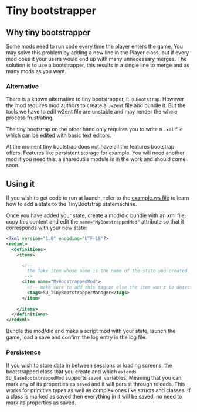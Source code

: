 # Tiny bootstrapper

## Why tiny bootstrapper
Some mods need to run code every time the player enters the game. You may solve
this problem by adding a new line in the Player class, but if every mod does it
your users would end up with many unnecessary merges. The solution is to use a
bootstrapper, this results in a single line to merge and as many mods as you want.

### Alternative
There is a known alternative to tiny bootstrapper, it is `Bootstrap`. However the
mod requires mod authors to create a `.w2ent` file and bundle it. But the tools
we have to edit w2ent file are unstable and may render the whole process frustrating.

The tiny bootstrap on the other hand only requires you to write a `.xml` file which
can be edited with basic text editors.

At the moment tiny bootstrap does not have all the features bootstrap offers. Features
like persistent storage for example. You will need another mod if you need this, a sharedutils
module is in the work and should come soon.

## Using it
If you wish to get code to run at launch, refer to the [example.ws file](./content/scripts/local/sharedutils/tiny_bootstrapper/example.ws)
to learn how to add a state to the TinyBootstrap statemachine.

Once you have added your state, create a mod/dlc bundle with an xml file, copy this content and
edit the `name="MyBoostrappedMod"` attribute so that it corresponds with your new state:
```xml
<?xml version="1.0" encoding="UTF-16"?>
<redxml>
  <definitions>
    <items>

      <!--
        the fake item whose name is the name of the state you created.
       -->
      <item name="MyBoostrappedMod">
        <!-- make sure to add this tag or else the item won't be detected -->
        <tags>SU_TinyBootstrapperManager</tags>
      </item>
      
    </items>
  </definitions>
</redxml>
```

Bundle the mod/dlc and make a script mod with your state, launch the game, load a save
and confirm the log entry in the log file.

### Persistence
If you wish to store data in between sessions or loading screens, the bootstrapped class that you create and which `extends SU_BaseBootstrappedMod` supports `saved var`iables. Meaning that you can mark any of its properties as `saved` and it will persist through reloads. This works for primitive types as well as complex ones like structs and classes. If a class is marked as saved then everything in it will be saved, no need to mark its properties as saved.
